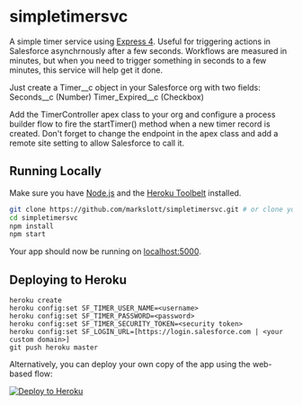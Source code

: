 # simpletimersvc

A simple timer service using [Express 4](http://expressjs.com/). Useful for triggering actions in Salesforce asynchrnously
after a few seconds. Workflows are measured in minutes, but when you need to trigger something in seconds to a few minutes,
this service will help get it done.

Just create a Timer__c object in your Salesforce org with two fields:
Seconds__c (Number)
Timer_Expired__c (Checkbox)

Add the TimerController apex class to your org and configure a process builder flow to fire the startTimer() method when a
new timer record is created.  Don't forget to change the endpoint in the apex class and add a remote site setting to allow 
Salesforce to call it.

## Running Locally

Make sure you have [Node.js](http://nodejs.org/) and the [Heroku Toolbelt](https://toolbelt.heroku.com/) installed.

```sh
git clone https://github.com/markslott/simpletimersvc.git # or clone your own fork
cd simpletimersvc
npm install
npm start
```

Your app should now be running on [localhost:5000](http://localhost:5000/).

## Deploying to Heroku

```
heroku create
heroku config:set SF_TIMER_USER_NAME=<username>
heroku config:set SF_TIMER_PASSWORD=<password>
heroku config:set SF_TIMER_SECURITY_TOKEN=<security token>
heroku config:set SF_LOGIN_URL=[https://login.salesforce.com | <your custom domain>]
git push heroku master
```

Alternatively, you can deploy your own copy of the app using the web-based flow:

[![Deploy to Heroku](https://www.herokucdn.com/deploy/button.png)](https://heroku.com/deploy)

